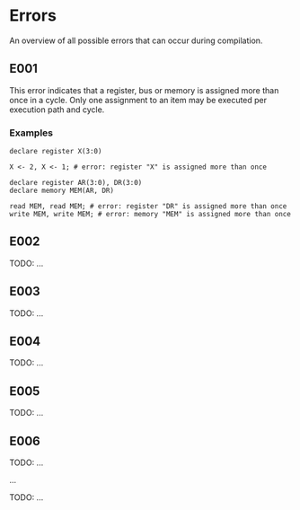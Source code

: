 # Errors

An overview of all possible errors that can occur during compilation.

## E001

This error indicates that a register, bus or memory is assigned more than once in a cycle. Only one assignment to an item may be executed per execution path and cycle.

### Examples

```rteasy
declare register X(3:0)

X <- 2, X <- 1; # error: register "X" is assigned more than once
```

```rteasy
declare register AR(3:0), DR(3:0)
declare memory MEM(AR, DR)

read MEM, read MEM; # error: register "DR" is assigned more than once
write MEM, write MEM; # error: memory "MEM" is assigned more than once
```

## E002

TODO: ...

## E003

TODO: ...

## E004

TODO: ...

## E005

TODO: ...

## E006

TODO: ...

...

TODO: ...
